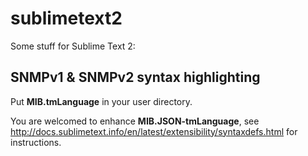 sublimetext2
============

Some stuff for Sublime Text 2:

SNMPv1 & SNMPv2 syntax highlighting
-----------------------------------

Put __MIB.tmLanguage__ in your user directory.

You are welcomed to enhance __MIB.JSON-tmLanguage__, see http://docs.sublimetext.info/en/latest/extensibility/syntaxdefs.html for instructions.
